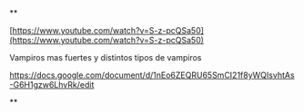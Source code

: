 **

[https://www.youtube.com/watch?v=S-z-pcQSa50](https://www.youtube.com/watch?v=S-z-pcQSa50)

Vampiros mas fuertes y distintos tipos de vampiros

https://docs.google.com/document/d/1nEo6ZEQRU65SmCI21f8yWQIsvhtAs-G6H1gzw6LhvRk/edit

**